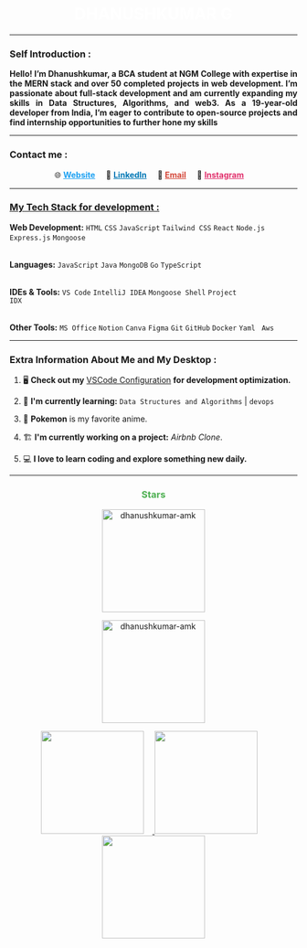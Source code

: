 <h1 align="center" style="color:#ffff" >
DHANUSHKUMAR G
</h1>
    

---

### Self Introduction :
<p style="font-weight: bold; text-align: justify;">
Hello! I’m Dhanushkumar, a BCA student at NGM College with expertise in
the MERN stack and over 50 completed projects in web development.
I’m passionate about full-stack development and am currently expanding 
my skills in Data Structures, Algorithms, and web3.
As a 19-year-old developer from India, I’m eager to contribute
to open-source projects and find internship opportunities to 
further hone my skills
</p>


---

<h3> Contact me  : </h3>


<p align="center">
  🌐 <a href="https://dhanushkumaramkdev-portfolio.vercel.app/#" style="color: #1DA1F2; font-weight: bold; padding-right: 15px;">Website</a>
  💼 <a href="https://www.linkedin.com/in/dhanushkumar-amk/" style="color: #0077B5; font-weight: bold; padding-right: 15px;">LinkedIn</a>
  📧 <a href="mailto:dhanushkumaramk@gmail.com" style="color: #D44638; font-weight: bold; padding-right: 15px;">Email</a>
  📸 <a href="https://www.instagram.com/dhanuxxsh._.07/" style="color: #E1306C; font-weight: bold; padding-right: 15px;">Instagram</a>
</p>


---


<h3 style="text-decoration : underline"> My Tech Stack for development : </h3>

<p >
    
<strong>Web Development:</strong> <code>HTML</code> <code>CSS</code> <code>JavaScript</code> <code>Tailwind CSS</code> <code>React</code> <code>Node.js</code> <code>Express.js</code> <code>Mongoose</code><br><br>

<strong>Languages:</strong> <code>JavaScript</code> <code>Java</code> <code>MongoDB</code> <code>Go</code> <code>TypeScript</code> <br><br>

<strong>IDEs & Tools:</strong> <code>VS Code</code> <code>IntelliJ IDEA</code> <code>Mongoose Shell</code> <code>Project IDX</code><br><br>

<strong>Other Tools:</strong> <code>MS Office</code> <code>Notion</code> <code>Canva</code> <code>Figma</code> <code>Git</code> <code>GitHub</code> <code>Docker</code> <code>Yaml</code> <code> Aws </code>
</p>

---

<h3> Extra Information About Me and My Desktop   :</h3>

1. 🖥️ **Check out my** [VSCode Configuration](https://github.com/dhanushkumar-amk/MY-VS-Code-settings) **for development optimization.**

2. 📖 **I'm currently learning:** `Data Structures and Algorithms` | `devops`

3. 🦖 **Pokemon** is my favorite anime.

4. 🏗️ **I'm currently working on a project:** *Airbnb Clone*.

5. 💻 **I love to learn coding and explore something new daily.**



---


<h3 align="center" style="font-weight: bold; color: #4CAF50;">Stars</h3>

<p align="center">
  <img height="180em" src="https://github-readme-stats.vercel.app/api/top-langs/?username=dhanushkumar-amk&layout=compact&theme=" alt="dhanushkumar-amk" />
</p>

<p align="center">
  <img height="180em" src="https://github-readme-streak-stats.herokuapp.com/?user=dhanushkumar-amk&theme=" alt="dhanushkumar-amk" />
</p>

<div align="center">
  <a href="https://github.com/dhanushkumar-amk">
    <img src="http://github-profile-summary-cards.vercel.app/api/cards/most-commit-language?username=dhanushkumar-amk&theme=2077" height="180em" style="margin-right: 15px;" />
    <img src="http://github-profile-summary-cards.vercel.app/api/cards/repos-per-language?username=dhanushkumar-amk&theme=2077" height="180em" style="margin-right: 15px;" />
    <img src="http://github-profile-summary-cards.vercel.app/api/cards/profile-details?username=dhanushkumar-amk&theme=2077" height="180em" />
  </a>
</div>

